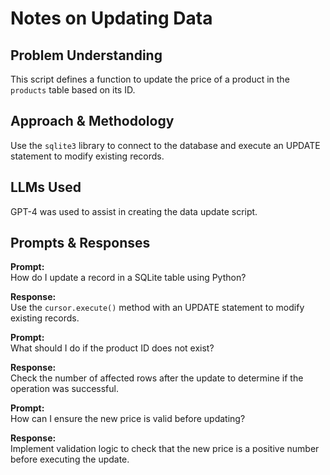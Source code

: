 # Notes on Updating Data

## Problem Understanding
This script defines a function to update the price of a product in the `products` table based on its ID.

## Approach & Methodology
Use the `sqlite3` library to connect to the database and execute an UPDATE statement to modify existing records.

## LLMs Used
GPT-4 was used to assist in creating the data update script.

## Prompts & Responses
**Prompt:**  
How do I update a record in a SQLite table using Python?

**Response:**  
Use the `cursor.execute()` method with an UPDATE statement to modify existing records.

**Prompt:**  
What should I do if the product ID does not exist?

**Response:**  
Check the number of affected rows after the update to determine if the operation was successful.

**Prompt:**  
How can I ensure the new price is valid before updating?

**Response:**  
Implement validation logic to check that the new price is a positive number before executing the update.
